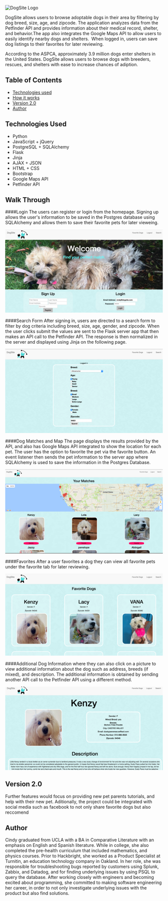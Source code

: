 ![DogSite Logo](/graphics/doglogo.png")

DogSite allows users to browse adoptable dogs in their area by filtering by dog breed, size, age, and zipcode. The application analyzes data from the Petfinder API and provides information about their medical record, shelter, and behavior.The app also integrates the Google Maps API to allow users to easily identify nearby dogs and shelters.  When logged in, users can save dog listings to their favorites for later reviewing.  

According to the ASPCA, approximately 3.9 million dogs enter shelters in the United States. DogSite allows users to browse dogs with breeders, rescues, and shelters with ease to increase chances of adiption. 


## Table of Contents
* [Technologies used](#technologiesused)
* [How it works](#how)
* [Version 2.0](#v2)
* [Author](#author)


## <a name="technologiesused"></a>Technologies Used
* Python
* JavaScript + jQuery
* PostgreSQL + SQLAlchemy
* Flask
* Jinja
* AJAX + JSON
* HTML + CSS
* Bootstrap
* Google Maps API
* Petfinder API

## <a name="how"></a>Walk Through

####Login 
The users can register or login from the homepage. Signing up allows the user's information to be saved in the Postgres database using SQLAlchemy and allows them to save their favorite pets for later vieweing.

![Login](/graphics/homepage.png)

####Search Form
After signing in, users are directed to a search form to filter by dog criteria including breed, size, age, gender, and zipcode. When the user clicks submit the values are sent to the Flask server app that then makes an API call to the Petfinder API. The response is then normalized in the server and displayed using Jinja on the following page. 

![Search Form](/graphics/search_form.png)

####Dog Matches and Map
The page displays the results provided by the API, and also has Google Maps API integrated to show the location for each pet. The user has the option to favorite the pet via the favorite button. An event listener then sends the pet information to the server app where SQLAlchemy is used to save the information in the Postgres Database. 

![Dog Matches](/graphics/display_pets.png)

####Favorites
After a user favorites a dog they can view all favorite pets under the favorite tab for later reviewing.   

![Favorites](/graphics/favorites.png)

####Additional Dog Information
where they can also click on a picture to view additional information about the dog such as address, breeds (if mixed), and description. The additional information is obtained by sending another API call to the Petfinder API using a different method.

![Additional Dog Information](/graphics/additional_info.png)


## <a name="v2"></a>Version 2.0

Further features would focus on providing new pet parents tutorials, and help with their new pet. Aditionally, the project could be integrated with social media such as facebook to not only share favorite dogs but also reccomend


## <a name="author"></a>Author
Cindy graduated from UCLA with a BA in Comparative Literature with an emphasis on English and Spanish literature. While in college, she also completed the pre-health curriculum that included mathematics, and physics courses. Prior to Hackbright, she worked as a Product Specialist at Turnitin, an education technology company in Oakland. In her role, she was responsible for troubleshooting bugs reported by customers using Splunk, Zabbix, and Datadog, and for finding underlying issues by using PSQL to query the database. After working closely with engineers and becoming excited about programming, she committed to making software engineering her career, in order to not only investigate underlying issues with the product but also find solutions. 